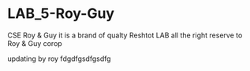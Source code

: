 # LAB_5-Roy-Guy

CSE Roy & Guy it is a brand of qualty Reshtot LAB all the right reserve to Roy & Guy corop


updating by roy
fdgdfgsdfgsdfg
